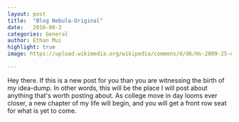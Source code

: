 ```yaml
---
layout: post
title:  "Blog Nebula-Original"
date:   2016-08-3
categories: General
author: Ethan Mui
highlight: true
image: https://upload.wikimedia.org/wikipedia/commons/d/d6/Hs-2009-25-e-full_jpg.jpg

---
```

Hey there. If this is a new post for you than you are witnessing the birth of my idea-dump. In other words, this will be the place I will post about anything that's worth posting about. As college move in day looms ever closer, a new chapter of my life will begin, and you will get a front row seat for what is yet to come.
